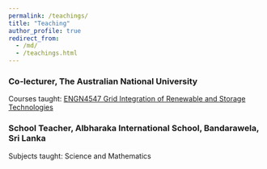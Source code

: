 ```yaml
---
permalink: /teachings/
title: "Teaching"
author_profile: true
redirect_from: 
  - /md/
  - /teachings.html
---
```


### Co-lecturer, The Australian National University
 
Courses taught: [ENGN4547 Grid Integration of Renewable and Storage Technologies](https://programsandcourses.anu.edu.au/2021/course/ENGN4547)




### School Teacher, Albharaka International School, Bandarawela, Sri Lanka

Subjects taught: Science and Mathematics
